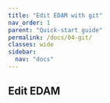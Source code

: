 ```yaml
---
title: "Edit EDAM with git"
nav_order: 1
parent: "Quick-start guide"
permalink: /docs/04-git/
classes: wide
sidebar:
  nav: "docs"
---
```

## Edit EDAM

